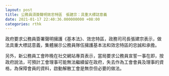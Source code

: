 ```yaml
---
layout: post
title: 公務員須簽聲明效忠特區　張建宗：具重大標誌意義
date: 2021-01-17 22:40:36.000000000 +08:00
categories: rthk
---
```


政府要求公務員簽署聲明擁護《基本法》、效忠特區，政務司司長張建宗表示，做法具重大標誌意義，集體展示公務員隊伍擁護基本法和效忠特區的忠誠和承擔。

另外，新公務員工會昨晚在社交網站專頁表示，當局要求公務員宣誓一事在即，按政府說法，可預計工會理事可能無法繼續留在政府，失去作為工會會員及理事的資格，為保障會員的資料，啟動解散工會是無奈但必要的做法。
